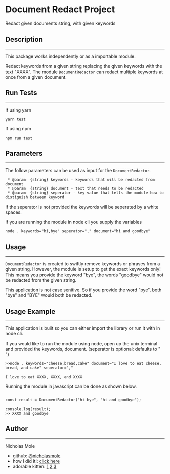 # Document Redact Project

Redact given documents string, with given keywords

## Description
---

This package works independently or as a importable module.

Redact keywords from a given string replacing the given keywords with the text "XXXX". The module `DocumentRedactor` can redact multiple keywords at once from a given document.

## Run Tests
---
If using yarn
```
yarn test
```

If using npm
```
npm run test
```

## Parameters
---
The follow parameters can be used as input for the `DocumentRedactor`.
```
 * @param  {string} keywords - keywords that will be redacted from document
 * @param  {string} document - text that needs to be redacted
 * @param  {string} seperator - key value that tells the module how to distiguish between keyword
```

If the seperator is not provided the keywords will be seperated by a white spaces.

If you are running the module in node cli you supply the variables
```
node . keywords="hi,bye" seperator="," document="hi and goodbye"
```


## Usage
---
`DocumentRedactor` is created to swiftly remove keywords or phrases from a given string. However, the module is setup to get the exact keywords only! This means you provide the keyword "bye", the words "goodbye" would not be redacted from the given string.

This application is not case senitive. So if you provide the word "bye", both "bye" and "BYE" would both be redacted.

## Usage Example
---
This application is built so you can either import the library or run
it with in node cli.

If you would like to run the module using node, open up the unix terminal and provided the keywords, document. (seperator is optional: defaults to " ")

```
>>node . keywords="cheese,bread,cake" document="I love to eat cheese, bread, and cake" seperator=","

I love to eat XXXX, XXXX, and XXXX
```

Running the module in javascript can be done as shown below.
```

const result = DocumentRedactor("hi bye", "hi and goodbye");

console.log(result);
>> XXXX and goodbye
```

## Author
---
Nicholas Mole

* github: [@nicholasmole](https://github.com/users/nicholasmole)
* how I did it!: [click here](https://www.youtube.com/watch?v=dQw4w9WgXcQ)
* adorable kitten: [1](https://static.boredpanda.com/blog/wp-content/uploads/2016/08/cute-kittens-29-57b30ad229af3__605.jpg) [2](https://static.boredpanda.com/blog/wp-content/uploads/2016/08/cute-kittens-30-57b30ad41bc90__605.jpg) [3](https://static.boredpanda.com/blog/wp-content/uploads/2016/08/cute-kittens-4-57b30a939dff5__605.jpg)